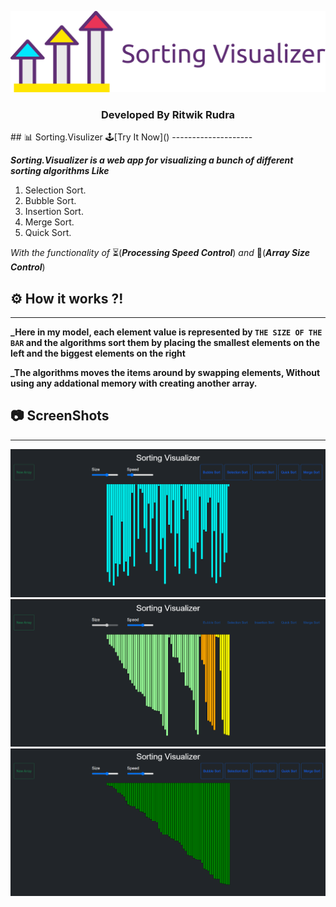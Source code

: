 <p align="center">
  
<img src="img/banner.png"> <br/>

</p>
<h3 align="center">Developed By Ritwik Rudra</h3>
## 📊 Sorting.Visulizer 🕹[Try It Now]()
--------------------

**_Sorting.Visualizer is a web app for visualizing a bunch of different sorting algorithms Like_**
1. Selection Sort.
2. Bubble Sort.
3. Insertion Sort.
4. Merge Sort.
5. Quick Sort.

_With the functionality of_ ⏳(**_Processing Speed Control_**)  _and_   📏(**_Array Size Control_**)
## ⚙ How it works ?!
-------------------
**_Here in my model, each element value is represented by ```THE SIZE OF THE BAR``` and the algorithms sort them by placing the smallest elements on the left and the biggest elements on the right**

**_The algorithms moves the items around by swapping elements, Without using any addational memory with creating another array.**

## 📷 ScreenShots 
------------------
<img src="img/img1.png"> <br/>
<img src="img/img2.png"> <br/>
<img src="img/img3.png"> <br/>


